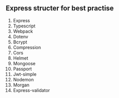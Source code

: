 ## Express structer for best practise

1. Express
2. Typescript
3. Webpack
4. Dotenv
5. Bcrypt
6. Compression
7. Cors
8. Helmet
9. Mongoose
10. Passport
11. Jwt-simple
12. Nodemon
13. Morgan
14. Express-validator